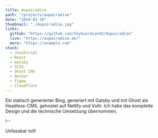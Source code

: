 ```yaml
---
title: Aupairadise
path: "/projects/aupairadise"
date: "2019-01-10"
thumbnail: "./Aupairadise.jpg"
links: 
  github: "https://github.com/SkyGuardian42/Aupairadise"
  live: "https://aupairadise.de/" 
  more: "https://example.com" 
stack:
  - JavaScript
  - React
  - Gatsby
  - SCSS
  - Ghost CMS
  - Docker
  - Figma
  - Cloudflare
---
```


Ein statisch generierter Blog, generiert mit Gatsby und mit Ghost als Headless-CMS, gehostet auf Netlify und Vultr. Ich habe das komplette Design und die technische Umsetzung übernommen.

!--

Unfassbar toll!
